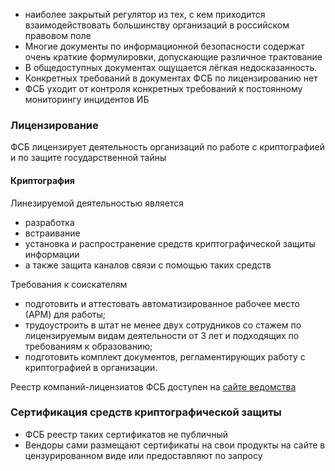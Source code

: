 - наиболее закрытый регулятор из тех, с кем приходится взаимодействовать большинству организаций в российском правовом поле
- Многие документы по информационной безопасности содержат очень краткие формулировки, допускающие различное трактование
- В общедоступных документах ощущается лёгкая недосказанность.
- Конкретных требований в документах ФСБ по лицензированию нет
- ФСБ уходит от контроля конкретных требований к постоянному мониторингу инцидентов ИБ

### Лицензирование

ФСБ лицензирует деятельность организаций по работе с криптографией и по защите государственной тайны

#### Криптография

Линезируемой деятельностью является 
- разработка
- встраивание
- установка и распространение средств криптографической защиты информации
- а также защита каналов связи с помощью таких средств

Требования к соискателям
- подготовить и аттестовать автоматизированное рабочее место (АРМ) для работы;
- трудоустроить в штат не менее двух сотрудников со стажем по лицензируемым видам деятельности от 3 лет и подходящих по требованиям к образованию;
- подготовить комплект документов, регламентирующих работу с криптографией в организации.

Реестр компаний-лицензиатов ФСБ доступен на [сайте ведомства](http://clsz.fsb.ru/files/download/licenzii_H_291123.docx)

### Сертификация средств криптографической защиты

- ФСБ реестр таких сертификатов не публичный
- Вендоры сами размещают сертификаты на свои продукты на сайте в цензурированном виде или предоставляют по запросу